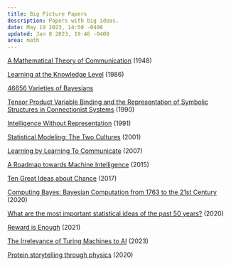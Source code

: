 ```yaml
---
title: Big Picture Papers
description: Papers with big ideas.
date: May 19 2023, 14:50 -0400
updated: Jan 8 2023, 19:46 -0400
area: math
---
```


[A Mathematical Theory of Communication](https://people.math.harvard.edu/~ctm/home/text/others/shannon/entropy/entropy.pdf) (1948)

[Learning at the Knowledge Level](https://link.springer.com/article/10.1023/A:1022858530318) (1986)

[46656 Varieties of Bayesians](http://fitelson.org/probability/good_bayes.pdf)

[Tensor Product Variable Binding and the Representation of Symbolic
Structures in Connectionist Systems](https://www.microsoft.com/en-us/research/publication/tensor-product-variable-binding-representation-symbolic-structures-connectionist-systems/) (1990)

[Intelligence Without Representation](https://www.sciencedirect.com/science/article/pii/000437029190053M) (1991)

[Statistical Modeling: The Two Cultures](https://projecteuclid.org/journals/statistical-science/volume-16/issue-3/Statistical-Modeling--The-Two-Cultures-with-comments-and-a/10.1214/ss/1009213726.full) (2001)

[Learning by Learning To Communicate](https://web.archive.org/web/20180922000307/http://web.mit.edu:80/jakebeal/www/Publications/LearningByLearningToCommunicate.pdf) (2007)

[A Roadmap towards Machine Intelligence](https://arxiv.org/abs/1511.08130) (2015)

[Ten Great Ideas about Chance](https://press.princeton.edu/books/hardcover/9780691174167/ten-great-ideas-about-chance) (2017)

[Computing Bayes: Bayesian Computation from 1763 to the 21st Century](https://arxiv.org/abs/2004.06425) (2020)

[What are the most important statistical ideas of the past 50 years?](https://arxiv.org/abs/2012.00174) (2020)

[Reward is Enough](https://www.sciencedirect.com/science/article/pii/S0004370221000862) (2021)

[The Irrelevance of Turing Machines to AI](https://www.cs.bham.ac.uk/research/projects/cogaff/sloman.turing.irrelevant.pdf) (2023)

[Protein storytelling through physics](https://www.science.org/doi/10.1126/science.aaz3041) (2020)
